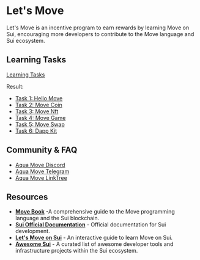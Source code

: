# Let's Move
Let's Move is an incentive program to earn rewards by learning Move on Sui, encouraging more developers to contribute to the Move language and Sui ecosystem.

## Learning Tasks

[Learning Tasks](./task/README.md)

Result:
- [Task 1: Hello Move](mover/nhoc20170861/code/task1)
- [Task 2: Move Coin](mover/nhoc20170861/code/task2)
- [Task 3: Move Nft](mover/nhoc20170861/code/task3)
- [Task 4: Move Game](mover/nhoc20170861/code/task4)
- [Task 5: Move Swap](mover/nhoc20170861/code/task5)
- [Task 6: Dapp Kit](mover/nhoc20170861/code/task6)

## Community & FAQ
- [Aqua Move Discord](https://discord.gg/aquamovedao)
- [Aqua Move Telegram](https://t.me/aquamovedao)
- [Aqua Move LinkTree](https://linktr.ee/aquamovedao)

## Resources
- **[Move Book](https://move-book.com/)** -A comprehensive guide to the Move programming language and the Sui blockchain.
- **[Sui Official Documentation](https://docs.sui.io/)** - Official documentation for Sui development.
- **[Let's Move on Sui](https://letsmovesui.com/)** - An interactive guide to learn Move on Sui.
- **[Awesome Sui](https://github.com/sui-foundation/awesome-sui)** - A curated list of awesome developer tools and infrastructure projects within the Sui ecosystem.